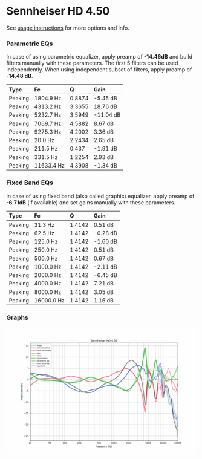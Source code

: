 # Sennheiser HD 4.50
See [usage instructions](https://github.com/jaakkopasanen/AutoEq#usage) for more options and info.

### Parametric EQs
In case of using parametric equalizer, apply preamp of **-14.46dB** and build filters manually
with these parameters. The first 5 filters can be used independently.
When using independent subset of filters, apply preamp of **-14.48 dB**.

| Type    | Fc         |      Q | Gain      |
|:--------|:-----------|:-------|:----------|
| Peaking | 1804.9 Hz  | 0.8874 | -5.45 dB  |
| Peaking | 4313.2 Hz  | 3.3655 | 18.76 dB  |
| Peaking | 5232.7 Hz  | 3.5949 | -11.04 dB |
| Peaking | 7069.7 Hz  | 4.5882 | 8.67 dB   |
| Peaking | 9275.3 Hz  | 4.2002 | 3.36 dB   |
| Peaking | 20.0 Hz    | 2.2434 | 2.65 dB   |
| Peaking | 211.5 Hz   | 0.437  | -1.91 dB  |
| Peaking | 331.5 Hz   | 1.2254 | 2.93 dB   |
| Peaking | 11633.4 Hz | 4.3908 | -1.34 dB  |

### Fixed Band EQs
In case of using fixed band (also called graphic) equalizer, apply preamp of **-6.71dB**
(if available) and set gains manually with these parameters.

| Type    | Fc         |      Q | Gain     |
|:--------|:-----------|:-------|:---------|
| Peaking | 31.3 Hz    | 1.4142 | 0.51 dB  |
| Peaking | 62.5 Hz    | 1.4142 | -0.28 dB |
| Peaking | 125.0 Hz   | 1.4142 | -1.60 dB |
| Peaking | 250.0 Hz   | 1.4142 | 0.51 dB  |
| Peaking | 500.0 Hz   | 1.4142 | 0.67 dB  |
| Peaking | 1000.0 Hz  | 1.4142 | -2.11 dB |
| Peaking | 2000.0 Hz  | 1.4142 | -6.45 dB |
| Peaking | 4000.0 Hz  | 1.4142 | 7.21 dB  |
| Peaking | 8000.0 Hz  | 1.4142 | 3.05 dB  |
| Peaking | 16000.0 Hz | 1.4142 | 1.16 dB  |

### Graphs
![](./Sennheiser%20HD%204.50.png)